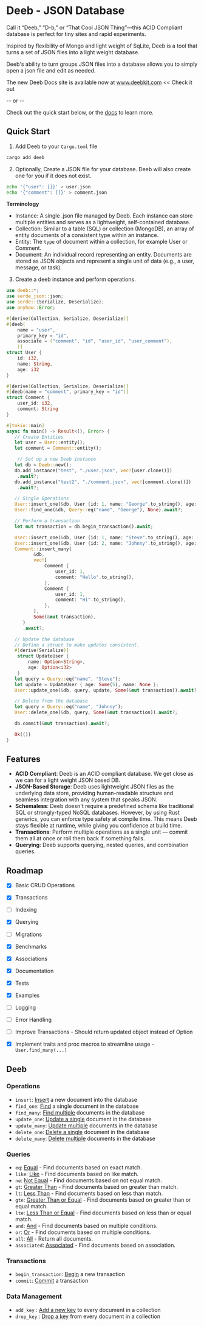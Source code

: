 # Deeb - JSON Database

Call it “Deeb,” “D-b,” or “That Cool JSON Thing”—this ACID Compliant database
is perfect for tiny sites and rapid experiments.

Inspired by flexibility of Mongo and light weight of SqLite, Deeb is a tool
that turns a set of JSON files into a light weight database.

Deeb's ability to turn groups JSON files into a database allows you to simply
open a json file and edit as needed.

The new Deeb Docs site is available now at www.deebkit.com << Check it out

-- or --

Check out the quick start below, or the [docs](https://docs.rs/deeb/latest/deeb/)
to learn more.

## Quick Start

1. Add Deeb to your `Cargo.toml` file

```bash
cargo add deeb
```

2. Optionally, Create a JSON file for your database. Deeb will also create one for you if it does not exist.

```bash
echo '{"user": []}' > user.json
echo '{"comment": []}' > comment.json
```

**Terminology**
- Instance: A single .json file managed by Deeb. Each instance can store multiple entities and serves as a lightweight, self-contained database.
- Collection: Similar to a table (SQL) or collection (MongoDB), an array of entity documents of a consistent type within an instance.
- Entity: The `type` of document within a collection, for example User or Comment.
- Document: An individual record representing an entity. Documents are stored as JSON objects and represent a single unit of data (e.g., a user, message, or task).

3. Create a deeb instance and perform operations.

```rust
use deeb::*;
use serde_json::json;
use serde::{Serialize, Deserialize};
use anyhow::Error;

#[derive(Collection, Serialize, Deserialize)]
#[deeb(
    name = "user",
    primary_key = "id",
    associate = ("comment", "id", "user_id", "user_comment"),
    )]
struct User {
    id: i32,
    name: String,
    age: i32
}

#[derive(Collection, Serialize, Deserialize)]
#[deeb(name = "comment", primary_key = "id")]
struct Comment {
    user_id: i32,
    comment: String
}

#[tokio::main]
async fn main() -> Result<(), Error> {
   // Create Entities
   let user = User::entity();
   let comment = Comment::entity();

    // Set up a new Deeb instance
   let db = Deeb::new();
   db.add_instance("test", "./user.json", vec![user.clone()])
    .await?;
   db.add_instance("test2", "./comment.json", vec![comment.clone()])
    .await?;

   // Single Operations
   User::insert_one(&db, User {id: 1, name: "George".to_string(), age: 10}, None).await?;
   User::find_one(&db, Query::eq("name", "George"), None).await?;

   // Perform a transaction
   let mut transaction = db.begin_transaction().await;

   User::insert_one(&db, User {id: 1, name: "Steve".to_string(), age: 3}, Some(&mut transaction)).await?;
   User::insert_one(&db, User {id: 2, name: "Johnny".to_string(), age: 3}, Some(&mut transaction)).await?;
   Comment::insert_many(
          &db,
          vec![
              Comment {
                  user_id: 1,
                  comment: "Hello".to_string(),
              },
              Comment {
                  user_id: 1,
                  comment: "Hi".to_string(),
              },
          ],
          Some(&mut transaction),
      )
      .await?;

   // Update the database
   // Define a struct to make updates consistent.
   #[derive(Serialize)]
    struct UpdateUser {
        name: Option<String>,
        age: Option<i32>
    }
   let query = Query::eq("name", "Steve");
   let update = UpdateUser { age: Some(5), name: None };
   User::update_one(&db, query, update, Some(&mut transaction)).await?;

   // Delete from the database
   let query = Query::eq("name", "Johnny");
   User::delete_one(&db, query, Some(&mut transaction)).await?;

   db.commit(&mut transaction).await?;

   Ok(())
}
```

## Features

- **ACID Compliant**: Deeb is an ACID compliant database. We get close as we can for a light weight JSON based DB.
- **JSON-Based Storage**: Deeb uses lightweight JSON files as the underlying data store, providing human-readable structure and seamless integration with any system that speaks JSON.
- **Schemaless**: Deeb doesn't require a predefined schema like traditional SQL or strongly-typed NoSQL databases. However, by using Rust generics, you can enforce type safety at compile time. This means Deeb stays flexible at runtime, while giving you confidence at build time.
- **Transactions**: Perform multiple operations as a single unit — commit them all at once or roll them back if something fails.
- **Querying**: Deeb supports querying, nested queries, and combination queries.

## Roadmap

- [x] Basic CRUD Operations
- [x] Transactions
- [ ] Indexing
- [x] Querying
- [ ] Migrations
- [x] Benchmarks
- [x] Associations
- [x] Documentation
- [x] Tests
- [x] Examples
- [ ] Logging
- [ ] Error Handling
- [ ] Improve Transactions - Should return updated object instead of Option<T>
- [x] Implement traits and proc macros to streamline usage - `User.find_many(...)`


## Deeb

### Operations

- `insert`: [Insert](deeb::Deeb::insert) a new document into the database
- `find_one`: [Find](deeb::Deeb::find_one) a single document in the database
- `find_many`: [Find multiple](deeb::Deeb::find_many) documents in the database
- `update_one`: [Update a single](deeb::Deeb::update_one) document in the database
- `update_many`: [Update multiple](deeb::Deeb::update_many) documents in the database
- `delete_one`: [Delete a single](deeb::Deeb::delete_one) document in the database
- `delete_many`: [Delete multiple](deeb::Deeb::delete_many) documents in the database

### Queries

- `eq`: [Equal](database::query::Query::eq) - Find documents based on exact match.
- `like`: [Like](database::query::Query::like) - Find documents based on like match.
- `ne`: [Not Equal](database::query::Query::ne) - Find documents based on not equal match.
- `gt`: [Greater Than](database::query::Query::gt) - Find documents based on greater than match.
- `lt`: [Less Than](database::query::Query::lt) - Find documents based on less than match.
- `gte`: [Greater Than or Equal](database::query::Query::gte) - Find documents based on greater than or equal match.
- `lte`: [Less Than or Equal](database::query::Query::lte) - Find documents based on less than or equal match.
- `and`: [And](database::query::Query::and) - Find documents based on multiple conditions.
- `or`: [Or](database::query::Query::or) - Find documents based on multiple conditions.
- `all`: [All](database::query::Query::all) - Return all documents.
- `associated`: [Associated](database::query::Query::associated) - Find documents based on association.

### Transactions

- `begin_transaction`: [Begin](deeb::Deeb::begin_transaction) a new transaction
- `commit`: [Commit](deeb::Deeb::commit) a transaction

### Data Management

- `add_key` : [Add a new key](deeb::Deeb::add_key) to every document in a collection 
- `drop_key` : [Drop a key](deeb::Deeb::drop_key) from every document in a collection
